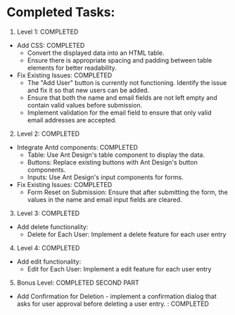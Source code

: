 # Completed Tasks:
1. Level 1: COMPLETED
  - Add CSS: COMPLETED 
    - Convert the displayed data into an HTML table.
    - Ensure there is appropriate spacing and padding between table elements for better readability.
  - Fix Existing Issues: COMPLETED 
    - The "Add User" button is currently not functioning. Identify the issue and fix it so that new users can be added.
    - Ensure that both the name and email fields are not left empty and contain valid values before submission.
    - Implement validation for the email field to ensure that only valid email addresses are accepted.

2. Level 2: COMPLETED
  - Integrate Antd components: COMPLETED
    - Table: Use Ant Design's table component to display the data.
    - Buttons: Replace existing buttons with Ant Design's button components.
    - Inputs: Use Ant Design's input components for forms.
  - Fix Existing Issues: COMPLETED
    - Form Reset on Submission: Ensure that after submitting the form, the values in the name and email input fields are cleared.

3. Level 3: COMPLETED
  - Add delete functionality:
    - Delete for Each User: Implement a delete feature for each user entry

4. Level 4: COMPLETED
  - Add edit functionality:
    - Edit for Each User: Implement a edit feature for each user entry

5. Bonus Level: COMPLETED SECOND PART
  - Add Confirmation for Deletion - implement a confirmation dialog that asks for user approval before deleting a user entry. : COMPLETED
